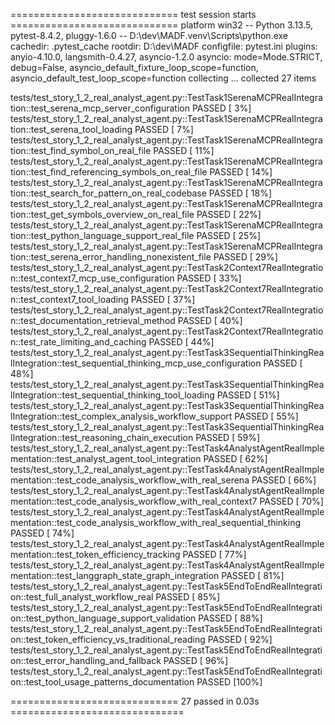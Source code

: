 ============================= test session starts =============================
platform win32 -- Python 3.13.5, pytest-8.4.2, pluggy-1.6.0 -- D:\dev\MADF\.venv\Scripts\python.exe
cachedir: .pytest_cache
rootdir: D:\dev\MADF
configfile: pytest.ini
plugins: anyio-4.10.0, langsmith-0.4.27, asyncio-1.2.0
asyncio: mode=Mode.STRICT, debug=False, asyncio_default_fixture_loop_scope=function, asyncio_default_test_loop_scope=function
collecting ... collected 27 items

tests/test_story_1_2_real_analyst_agent.py::TestTask1SerenaMCPRealIntegration::test_serena_mcp_server_configuration PASSED [  3%]
tests/test_story_1_2_real_analyst_agent.py::TestTask1SerenaMCPRealIntegration::test_serena_tool_loading PASSED [  7%]
tests/test_story_1_2_real_analyst_agent.py::TestTask1SerenaMCPRealIntegration::test_find_symbol_on_real_file PASSED [ 11%]
tests/test_story_1_2_real_analyst_agent.py::TestTask1SerenaMCPRealIntegration::test_find_referencing_symbols_on_real_file PASSED [ 14%]
tests/test_story_1_2_real_analyst_agent.py::TestTask1SerenaMCPRealIntegration::test_search_for_pattern_on_real_codebase PASSED [ 18%]
tests/test_story_1_2_real_analyst_agent.py::TestTask1SerenaMCPRealIntegration::test_get_symbols_overview_on_real_file PASSED [ 22%]
tests/test_story_1_2_real_analyst_agent.py::TestTask1SerenaMCPRealIntegration::test_python_language_support_real_file PASSED [ 25%]
tests/test_story_1_2_real_analyst_agent.py::TestTask1SerenaMCPRealIntegration::test_serena_error_handling_nonexistent_file PASSED [ 29%]
tests/test_story_1_2_real_analyst_agent.py::TestTask2Context7RealIntegration::test_context7_mcp_use_configuration PASSED [ 33%]
tests/test_story_1_2_real_analyst_agent.py::TestTask2Context7RealIntegration::test_context7_tool_loading PASSED [ 37%]
tests/test_story_1_2_real_analyst_agent.py::TestTask2Context7RealIntegration::test_documentation_retrieval_method PASSED [ 40%]
tests/test_story_1_2_real_analyst_agent.py::TestTask2Context7RealIntegration::test_rate_limiting_and_caching PASSED [ 44%]
tests/test_story_1_2_real_analyst_agent.py::TestTask3SequentialThinkingRealIntegration::test_sequential_thinking_mcp_use_configuration PASSED [ 48%]
tests/test_story_1_2_real_analyst_agent.py::TestTask3SequentialThinkingRealIntegration::test_sequential_thinking_tool_loading PASSED [ 51%]
tests/test_story_1_2_real_analyst_agent.py::TestTask3SequentialThinkingRealIntegration::test_complex_analysis_workflow_support PASSED [ 55%]
tests/test_story_1_2_real_analyst_agent.py::TestTask3SequentialThinkingRealIntegration::test_reasoning_chain_execution PASSED [ 59%]
tests/test_story_1_2_real_analyst_agent.py::TestTask4AnalystAgentRealImplementation::test_analyst_agent_tool_integration PASSED [ 62%]
tests/test_story_1_2_real_analyst_agent.py::TestTask4AnalystAgentRealImplementation::test_code_analysis_workflow_with_real_serena PASSED [ 66%]
tests/test_story_1_2_real_analyst_agent.py::TestTask4AnalystAgentRealImplementation::test_code_analysis_workflow_with_real_context7 PASSED [ 70%]
tests/test_story_1_2_real_analyst_agent.py::TestTask4AnalystAgentRealImplementation::test_code_analysis_workflow_with_real_sequential_thinking PASSED [ 74%]
tests/test_story_1_2_real_analyst_agent.py::TestTask4AnalystAgentRealImplementation::test_token_efficiency_tracking PASSED [ 77%]
tests/test_story_1_2_real_analyst_agent.py::TestTask4AnalystAgentRealImplementation::test_langgraph_state_graph_integration PASSED [ 81%]
tests/test_story_1_2_real_analyst_agent.py::TestTask5EndToEndRealIntegration::test_full_analyst_workflow_real PASSED [ 85%]
tests/test_story_1_2_real_analyst_agent.py::TestTask5EndToEndRealIntegration::test_python_language_support_validation PASSED [ 88%]
tests/test_story_1_2_real_analyst_agent.py::TestTask5EndToEndRealIntegration::test_token_efficiency_vs_traditional_reading PASSED [ 92%]
tests/test_story_1_2_real_analyst_agent.py::TestTask5EndToEndRealIntegration::test_error_handling_and_fallback PASSED [ 96%]
tests/test_story_1_2_real_analyst_agent.py::TestTask5EndToEndRealIntegration::test_tool_usage_patterns_documentation PASSED [100%]

============================= 27 passed in 0.03s ==============================
